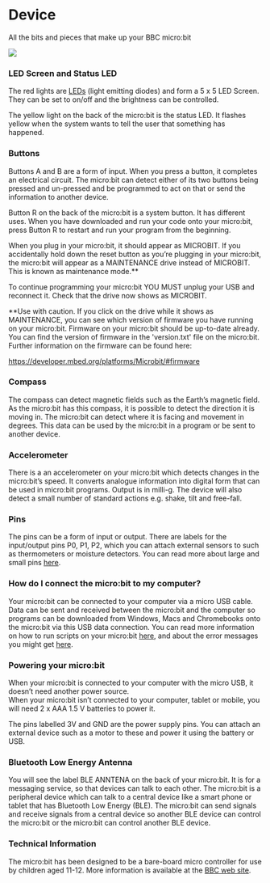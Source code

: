 # Device

All the bits and pieces that make up your BBC micro:bit

![](/static/mb/device-0.png)

### LED Screen and Status LED

The red lights are [LEDs](/microbit/device/screen) (light emitting diodes) and form a 5 x 5 LED Screen. 
They can be set to on/off and the brightness can be controlled.

The yellow light on the back of the micro:bit is the status LED.
It flashes yellow when the system wants to tell the user that something has happened.

### Buttons

Buttons A and B are a form of input.  When you press a button, it completes an electrical circuit. 
The micro:bit can detect either of its two buttons being pressed and un-pressed and be programmed 
to act on that or send the information to another device.

Button R on the back of the micro:bit is a system button. It has different uses. 
When you have downloaded and run your code onto your micro:bit, press Button R to restart and run your program from the beginning.

When you plug in your micro:bit, it should appear as MICROBIT. 
If you accidentally hold down the reset button as you’re plugging in your micro:bit, 
the micro:bit will appear as a MAINTENANCE drive instead of MICROBIT. This is known as maintenance mode.**

To continue programming your micro:bit YOU MUST unplug your USB and reconnect it. Check that the drive now shows as MICROBIT.

**Use with caution. If you click on the drive while it shows as MAINTENANCE, 
you can see which version of firmware you have running on your micro:bit. 
Firmware on your micro:bit should be up-to-date already. 
You can find the version of firmware in the 'version.txt' file on the micro:bit. Further information on the firmware can be found here:

https://developer.mbed.org/platforms/Microbit/#firmware

### Compass

The compass can detect magnetic fields such as the Earth’s magnetic field. 
As the micro:bit has this compass, it is possible to detect the direction it is moving in. 
The micro:bit can detect where it is facing and movement in degrees. 
This data can be used by the micro:bit in a program or be sent to another device.

### Accelerometer

There is a an accelerometer on your micro:bit which detects changes in the micro:bit’s speed. 
It converts analogue information into digital form that can be used in micro:bit programs. 
Output is in milli-g. The device will also detect a small number of standard actions e.g. shake, tilt and free-fall.

### Pins

The pins can be a form of input or output. 
There are labels for the input/output pins P0, P1, P2, which you can attach external sensors to such as thermometers or moisture detectors. 
You can read more about large and small pins [here](/microbit/device/pins).

### How do I connect the micro:bit to my computer?

Your micro:bit can be connected to your computer via a micro USB cable. 
Data can be sent and received between the micro:bit and the computer so programs 
can be downloaded from Windows, Macs and Chromebooks onto the micro:bit via this USB data connection. 
You can read more information on how to run scripts on your micro:bit [here](/microbit/device/usb), 
and about the error messages you might get [here](/microbit/device/error-codes).

### Powering your micro:bit

When your micro:bit  is connected to your computer with the micro USB, it doesn’t need another power source.  
When your micro:bit isn’t connected to your computer, tablet or mobile, you will need 2 x AAA 1.5 V batteries to power it.

The pins labelled 3V and GND are the power supply pins. 
You can attach an external device such as a motor to these and power it using the battery or USB.

### Bluetooth Low Energy Antenna

You will see the label BLE ANNTENA on the back of your micro:bit. It is for a messaging service, 
so that devices can talk to each other. The micro:bit is a peripheral 
device which can talk to a central device like a smart phone or tablet that has Bluetooth Low Energy (BLE). 
The micro:bit can send signals and receive signals from a central device so another BLE device can 
control the micro:bit or the micro:bit can control another BLE device.

### Technical Information

The micro:bit has been designed to be a bare-board micro controller for use by children aged 11-12. 
More information is available at the [BBC web site](http://www.microbit.co.uk/device).
